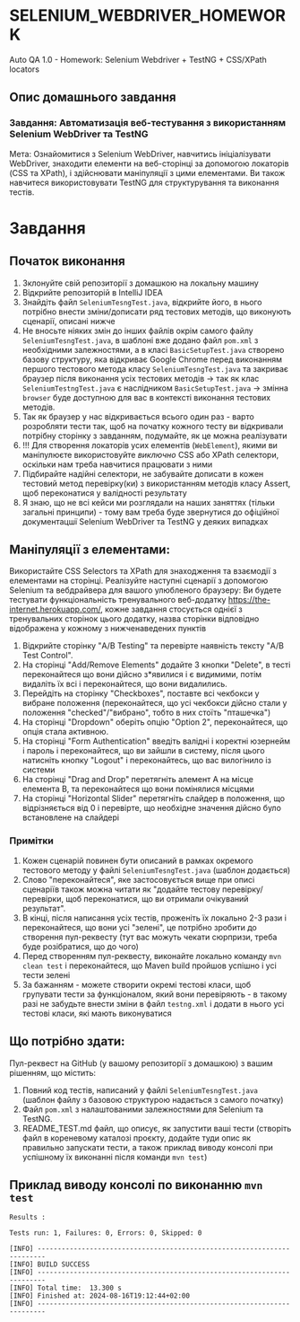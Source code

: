 # SELENIUM_WEBDRIVER_HOMEWORK
Auto QA 1.0 - Homework: Selenium Webdriver + TestNG + CSS/XPath locators


## Опис домашнього завдання
### Завдання: Автоматизація веб-тестування з використанням Selenium WebDriver та TestNG
Мета:
Ознайомитися з Selenium WebDriver, навчитись ініціалізувати WebDriver, знаходити елементи на веб-сторінці за допомогою локаторів (CSS та XPath), і здійснювати маніпуляції з цими елементами. 
Ви також навчитеся використовувати TestNG для структурування та виконання тестів.

# Завдання

## Початок виконання
1. Зклонуйте свій репозиторії з домашкою на локальну машину
2. Відкрийте репозиторій в IntelliJ IDEA
3. Знайдіть файл `SeleniumTesngTest.java`, відкрийте його, в нього потрібно внести зміни/дописати ряд тестових методів, що виконують сценарії, описані нижче
4. Не вносьте ніяких змін до інших файлів окрім самого файлу `SeleniumTesngTest.java`, в шаблоні вже додано файл `pom.xml` з необхідними залежностями, а в класі `BasicSetupTest.java` створено базову структуру, яка відкриває Google Chrome перед виконанням першого тестового метода класу `SeleniumTesngTest.java` та закриває браузер після виконання усіх тестових методів -> так як клас `SeleniumTestngTest.java` є наслідником `BasicSetupTest.java` -> змінна `browser` буде доступною для вас в контексті виконання тестових методів.
5. Так як браузер у нас відкривається всього один раз - варто розробляти тести так, щоб на початку кожного тесту ви відкривали потрібну сторінку з завданням, подумайте, як це можна реалізувати
6. !!! Для створення локаторів усих елементів (`WebElement`), якими ви маніпулюєте використовуйте *виключно* CSS або XPath селектори, оскільки нам треба навчитися працювати з ними
7. Підбирайте надійні селектори, не забувайте дописати в кожен тестовий метод перевірку(ки) з використанням методів класу Assert, щоб переконатися у валідності результату
8. Я знаю, що не всі кейси ми розглядали на наших заняттях (тільки загальні принципи) - тому вам треба буде звернутися до офіційної документацшї Selenium WebDriver та TestNG у деяких випадках


## Маніпуляції з елементами:
Використайте CSS Selectors та XPath для знаходження та взаємодії з елементами на сторінці.
Реалізуйте наступні сценарії з допомогою Selenium та вебдрайвера для вашого улюбленого браузеру:
Ви будете тестувати функціональність тренувального веб-додатку https://the-internet.herokuapp.com/, кожне завдання стосується однієї з тренувальних сторінок цього додатку, назва сторінки відповідно відображена у кожному з нижченаведених пунктів

1. Відкрийте сторінку "A/B Testing" та перевірте наявність тексту "A/B Test Control".
2. На сторінці "Add/Remove Elements" додайте 3 кнопки "Delete", в тесті переконайтеся що вони дійсно з*явилися і є видимими, потім видаліть їх всі і переконайтеся, що вони видалились.
3. Перейдіть на сторінку "Checkboxes", поставте всі чекбокси у вибране положення (переконайтеся, що усі чекбокси дійсно стали у положення "checked"/"вибрано", тобто в них стоїть "пташечка")
4. На сторінці "Dropdown" оберіть опцію "Option 2", переконайтеся, що опція стала активною.
6. На сторінці "Form Authentication" введіть валідні і коректні юзернейм і пароль і переконайтеся, що ви зайшли в систему, після цього натисніть кнопку "Logout" і переконайтесь, що вас вилогінило із системи
7. На сторінці "Drag and Drop" перетягніть алемент A на місце елемента B, та переконайтеся що вони помінялися місцями
8. На сторінці "Horizontal Slider" перетягніть слайдер в положення, що відрізняється від 0 і перевірте, що необхідне значення дійсно було встановлене на слайдері

### Примітки
1. Кожен сценарій повинен бути описаний в рамках окремого тестового методу у файлі `SeleniumTesngTest.java` (шаблон додається)
2. Слово "переконайтеся", яке застосовується вище при описі сценаріїв також можна читати як "додайте тестову перевірку/перевірки, щоб переконатися, що ви отримали очікуваний результат".
3. В кінці, після написання усіх тестів, проженіть їх локально 2-3 рази і переконайтеся, що вони усі "зелені", це потрібно зробити до створення пул-реквесту (тут вас можуть чекати сюрпризи, треба буде розібратися, що до чого)
4. Перед створенням пул-реквесту, виконайте локально команду `mvn clean test` і переконайтеся, що Maven build пройшов успішно і усі тести зелені
5. За бажанням - можете створити окремі тестові класи, щоб групувати тести за функціоналом, який вони перевіряють - в такому разі не забудьте внести зміни в файл `testng.xml` і додати в нього усі тестові класи, які мають виконуватися

## Що потрібно здати:
Пул-реквест на GitHub (у вашому репозиторії з домашкою) з вашим рішенням, що містить:
1. Повний код тестів, написаний у файлі `SeleniumTesngTest.java` (шаблон файлу з базовою структурою надається з самого початку)
2. Файл `pom.xml` з налаштованими залежностями для Selenium та TestNG.
3. README_TEST.md файл, що описує, як запустити ваші тести (створіть файл в кореневому каталозі проєкту, додайте туди опис як правильно запускати тести, а також приклад виводу консолі при успішному їх виконанні після команди `mvn test`)

## Приклад виводу консолі по виконанню `mvn test`
```shell
Results :

Tests run: 1, Failures: 0, Errors: 0, Skipped: 0

[INFO] ------------------------------------------------------------------------
[INFO] BUILD SUCCESS
[INFO] ------------------------------------------------------------------------
[INFO] Total time:  13.300 s
[INFO] Finished at: 2024-08-16T19:12:44+02:00
[INFO] ------------------------------------------------------------------------
```
